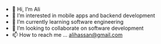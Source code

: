 - 👋 Hi, I’m Ali
- 👀 I’m interested in mobile apps and backend development
- 🌱 I’m currently learning software engineering 
- 💞️ I’m looking to collaborate on software development 
- 📫 How to reach me ... alihassan@gmail.com

<!---
GenuisChip/GenuisChip is a ✨ special ✨ repository because its `README.md` (this file) appears on your GitHub profile.
You can click the Preview link to take a look at your changes.
--->
